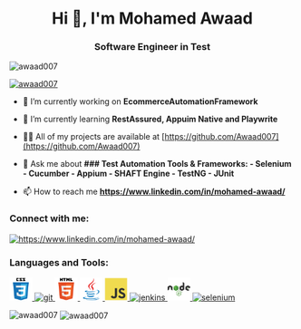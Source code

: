 <h1 align="center">Hi 👋, I'm Mohamed Awaad</h1>
<h3 align="center">Software Engineer in Test</h3>

<p align="left"> <img src="https://komarev.com/ghpvc/?username=awaad007&label=Profile%20views&color=0e75b6&style=flat" alt="awaad007" /> </p>

<p align="left"> <a href="https://github.com/ryo-ma/github-profile-trophy"><img src="https://github-profile-trophy.vercel.app/?username=awaad007" alt="awaad007" /></a> </p>

- 🔭 I’m currently working on **EcommerceAutomationFramework**

- 🌱 I’m currently learning **RestAssured, Appuim Native and Playwrite**

- 👨‍💻 All of my projects are available at [https://github.com/Awaad007](https://github.com/Awaad007)

- 💬 Ask me about **### Test Automation Tools & Frameworks: - **Selenium** - **Cucumber** - **Appium** - **SHAFT Engine** - **TestNG** - **JUnit****

- 📫 How to reach me **https://www.linkedin.com/in/mohamed-awaad/**

<h3 align="left">Connect with me:</h3>
<p align="left">
<a href="https://linkedin.com/in/https://www.linkedin.com/in/mohamed-awaad/" target="blank"><img align="center" src="https://raw.githubusercontent.com/rahuldkjain/github-profile-readme-generator/master/src/images/icons/Social/linked-in-alt.svg" alt="https://www.linkedin.com/in/mohamed-awaad/" height="30" width="40" /></a>
</p>

<h3 align="left">Languages and Tools:</h3>
<p align="left"> <a href="https://www.w3schools.com/css/" target="_blank" rel="noreferrer"> <img src="https://raw.githubusercontent.com/devicons/devicon/master/icons/css3/css3-original-wordmark.svg" alt="css3" width="40" height="40"/> </a> <a href="https://git-scm.com/" target="_blank" rel="noreferrer"> <img src="https://www.vectorlogo.zone/logos/git-scm/git-scm-icon.svg" alt="git" width="40" height="40"/> </a> <a href="https://www.w3.org/html/" target="_blank" rel="noreferrer"> <img src="https://raw.githubusercontent.com/devicons/devicon/master/icons/html5/html5-original-wordmark.svg" alt="html5" width="40" height="40"/> </a> <a href="https://www.java.com" target="_blank" rel="noreferrer"> <img src="https://raw.githubusercontent.com/devicons/devicon/master/icons/java/java-original.svg" alt="java" width="40" height="40"/> </a> <a href="https://developer.mozilla.org/en-US/docs/Web/JavaScript" target="_blank" rel="noreferrer"> <img src="https://raw.githubusercontent.com/devicons/devicon/master/icons/javascript/javascript-original.svg" alt="javascript" width="40" height="40"/> </a> <a href="https://www.jenkins.io" target="_blank" rel="noreferrer"> <img src="https://www.vectorlogo.zone/logos/jenkins/jenkins-icon.svg" alt="jenkins" width="40" height="40"/> </a> <a href="https://nodejs.org" target="_blank" rel="noreferrer"> <img src="https://raw.githubusercontent.com/devicons/devicon/master/icons/nodejs/nodejs-original-wordmark.svg" alt="nodejs" width="40" height="40"/> </a> <a href="https://www.selenium.dev" target="_blank" rel="noreferrer"> <img src="https://raw.githubusercontent.com/detain/svg-logos/780f25886640cef088af994181646db2f6b1a3f8/svg/selenium-logo.svg" alt="selenium" width="40" height="40"/> </a> </p>

<p><img align="left" src="https://github-readme-stats.vercel.app/api/top-langs?username=awaad007&show_icons=true&locale=en&layout=compact" alt="awaad007" /></p>

<p>&nbsp;<img align="center" src="https://github-readme-stats.vercel.app/api?username=awaad007&show_icons=true&locale=en" alt="awaad007" /></p>
